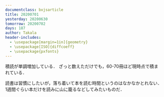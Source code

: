 ```yaml
---
documentclass: bxjsarticle
title: 20200701
yesterday: 20200630
tomorrow: 20200702
days: 187
author: Takala
header-includes:
  - \usepackage[margin=1in]{geometry}
  - \usepackage[ISO]{diffcoeff}
  - \usepackage{pxfonts}
---
```



積読が単調増加している．
ざっと数えただけでも，60-70冊ほど現時点で積まれている．


読書は習慣にしたいが，落ち着いて本を読む時間というのはなかなかとれない．
1週間ぐらい本だけを読みに山に籠るなどしてみたいものだ．